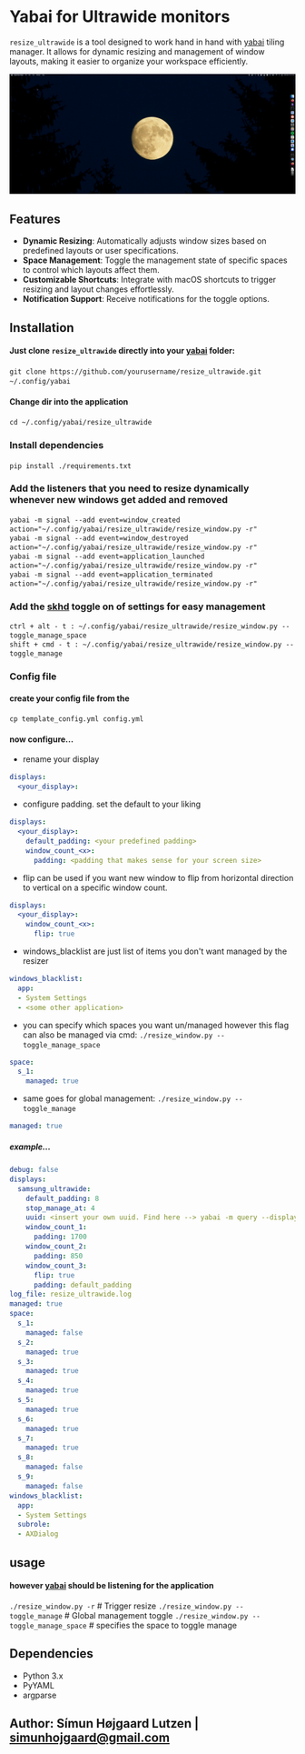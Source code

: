 # Yabai for Ultrawide monitors

`resize_ultrawide` is a tool designed to work hand in hand with [yabai](https://github.com/koekeishiya/yabai) tiling manager. It allows for dynamic resizing and management of window layouts, making it easier to organize your workspace efficiently.

![animation](.content/animation.gif)

## Features

- **Dynamic Resizing**: Automatically adjusts window sizes based on predefined layouts or user specifications.
- **Space Management**: Toggle the management state of specific spaces to control which layouts affect them.
- **Customizable Shortcuts**: Integrate with macOS shortcuts to trigger resizing and layout changes effortlessly.
- **Notification Support**: Receive notifications for the toggle options.

## Installation

#### Just clone `resize_ultrawide` directly into your [yabai](https://github.com/koekeishiya/yabai) folder:
`git clone https://github.com/yourusername/resize_ultrawide.git ~/.config/yabai`
#### Change dir into the application
`cd ~/.config/yabai/resize_ultrawide`

### Install dependencies
`pip install ./requirements.txt`

### Add the listeners that you need to resize dynamically whenever new windows get added and removed

```
yabai -m signal --add event=window_created action="~/.config/yabai/resize_ultrawide/resize_window.py -r"
yabai -m signal --add event=window_destroyed action="~/.config/yabai/resize_ultrawide/resize_window.py -r"
yabai -m signal --add event=application_launched action="~/.config/yabai/resize_ultrawide/resize_window.py -r"
yabai -m signal --add event=application_terminated action="~/.config/yabai/resize_ultrawide/resize_window.py -r"
```

### Add the [skhd](https://github.com/koekeishiya/skhd) toggle on of settings for easy management
```
ctrl + alt - t : ~/.config/yabai/resize_ultrawide/resize_window.py --toggle_manage_space
shift + cmd - t : ~/.config/yabai/resize_ultrawide/resize_window.py --toggle_manage
```

### Config file
#### create your config file from the 
`cp template_config.yml config.yml`

#### now configure...
* rename your display
```yaml
displays:
  <your_display>:
```
* configure padding. set the default to your liking
```yaml
displays:
  <your_display>:
    default_padding: <your predefined padding>
    window_count_<x>:
      padding: <padding that makes sense for your screen size>
```
* flip can be used if you want new window to flip from horizontal direction to vertical on a specific window count.
```yaml
displays:
  <your_display>:
    window_count_<x>:
      flip: true
```
* windows_blacklist are just list of items you don't want managed by the resizer 
```yaml
windows_blacklist:
  app:
  - System Settings
  - <some other application>
```
* you can specify which spaces you want un/managed however this flag can also be managed via cmd: `./resize_window.py --toggle_manage_space`
```yaml
space:
  s_1:
    managed: true
```
* same goes for global management: `./resize_window.py --toggle_manage`
```yaml
managed: true
```

##### example...
```yaml
debug: false
displays:
  samsung_ultrawide:
    default_padding: 8
    stop_manage_at: 4
    uuid: <insert your own uuid. Find here --> yabai -m query --displays> 
    window_count_1:
      padding: 1700
    window_count_2:
      padding: 850
    window_count_3:
      flip: true
      padding: default_padding
log_file: resize_ultrawide.log
managed: true
space:
  s_1:
    managed: false
  s_2:
    managed: true
  s_3:
    managed: true
  s_4:
    managed: true
  s_5:
    managed: true
  s_6:
    managed: true
  s_7:
    managed: true
  s_8:
    managed: false
  s_9:
    managed: false
windows_blacklist:
  app:
  - System Settings
  subrole:
  - AXDialog

```



## usage
#### however [yabai](https://github.com/koekeishiya/yabai) should be listening for the application

`./resize_window.py -r`  # Trigger resize
`./resize_window.py --toggle_manage` # Global management toggle
`./resize_window.py --toggle_manage_space` # specifies the space to toggle manage


## Dependencies
* Python 3.x
* PyYAML
* argparse



## Author: Símun Højgaard Lutzen | simunhojgaard@gmail.com